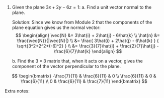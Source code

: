1. Given the plane $3x+2y-6z = 1$:
	a. Find a unit vector normal to the plane.

	Solution:
	Since we know from Module 2 that the components of the plane equation gives us the normal vector:
	$$
	\begin{align}
	\vec{N} &= 3\hat{i} + 2\hat{j} - 6\hat{k} \\
	\hat{n} &= \frac{\vec{N}}{|\vec{N}|} \\
	&= \frac{ 3\hat{i} + 2\hat{j} - 6\hat{k} } { \sqrt{3^2+2^2+(-6)^2} } \\
	&= \frac{3}{7}\hat{i} + \frac{2}{7}\hat{j} - \frac{6}{7}\hat{k}
	\end{align}
	$$
	

	b. Find the $3 \times 3$ matrix that, when it acts on a vector, gives the component of the vector perpendicular to the plane.

$$
\begin{bmatrix}
	-\frac{7}{11} & \frac{6}{11} & 0 \\
	\frac{6}{11} & 0 & \frac{6}{11} \\
	0 & \frac{6}{11} & \frac{7}{11} 
\end{bmatrix}
$$


Extra notes:

